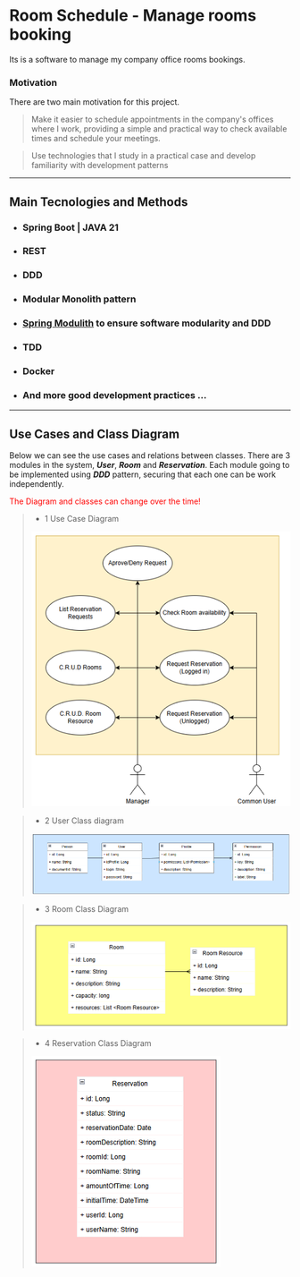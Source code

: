 # Room Schedule - Manage rooms booking

Its is a software to manage my company office rooms bookings. 



### Motivation
There are two main motivation for this project.

> Make it easier to schedule appointments in the company's offices where I work, providing a simple and practical way to check available times and schedule your meetings.

> Use technologies that I study in a practical case and develop familiarity with development patterns

---

## Main Tecnologies and Methods

- ### Spring Boot | JAVA 21
- ### REST
- ### DDD
- ### Modular Monolith pattern
- ### <a href="https://spring.io/projects/spring-modulith">Spring Modulith</a> to ensure software modularity and DDD
- ### TDD
- ### Docker
- ### And more good development practices ...

---

## Use Cases and Class Diagram

Below we can see the use cases and relations between classes. There are 3 modules in the system,
_**User**_, _**Room**_ and _**Reservation**_. Each module going to be implemented using _**DDD**_ pattern,
securing that each one can be work independently.

<p style="color : Red">The Diagram and classes can change over the time!</p>

> - 1 Use Case Diagram 
>
>![img_3.png](img_3.png)

> - 2 User Class diagram
>
>![img.png](img.png)

> - 3 Room Class Diagram
>
>![img_1.png](img_1.png)

> - 4 Reservation Class Diagram
>
>![img_2.png](img_2.png)

